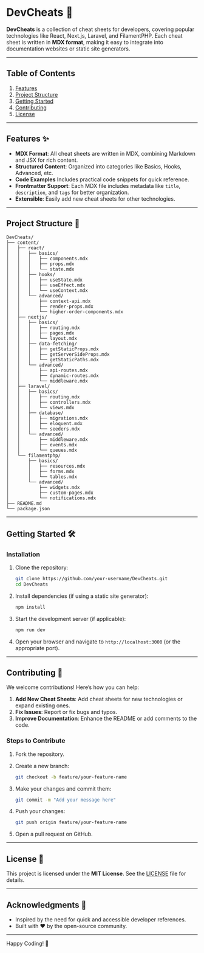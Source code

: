 # DevCheats 🚀

**DevCheats** is a collection of cheat sheets for developers, covering popular technologies like React, Next.js, Laravel, and FilamentPHP. Each cheat sheet is written in **MDX format**, making it easy to integrate into documentation websites or static site generators.

---

## Table of Contents

1. [Features](#features)
2. [Project Structure](#project-structure)
3. [Getting Started](#getting-started)
4. [Contributing](#contributing)
5. [License](#license)

---

## Features ✨

- **MDX Format**: All cheat sheets are written in MDX, combining Markdown and JSX for rich content.
- **Structured Content**: Organized into categories like Basics, Hooks, Advanced, etc.
- **Code Examples** Includes practical code snippets for quick reference.
- **Frontmatter Support**: Each MDX file includes metadata like `title`, `description`, and `tags` for better organization.
- **Extensible**: Easily add new cheat sheets for other technologies.

---

## Project Structure 📂

```
DevCheats/
├── content/
│   ├── react/
│   │   ├── basics/
│   │   │   ├── components.mdx
│   │   │   ├── props.mdx
│   │   │   └── state.mdx
│   │   ├── hooks/
│   │   │   ├── useState.mdx
│   │   │   ├── useEffect.mdx
│   │   │   └── useContext.mdx
│   │   └── advanced/
│   │       ├── context-api.mdx
│   │       ├── render-props.mdx
│   │       └── higher-order-components.mdx
│   ├── nextjs/
│   │   ├── basics/
│   │   │   ├── routing.mdx
│   │   │   ├── pages.mdx
│   │   │   └── layout.mdx
│   │   ├── data-fetching/
│   │   │   ├── getStaticProps.mdx
│   │   │   ├── getServerSideProps.mdx
│   │   │   └── getStaticPaths.mdx
│   │   └── advanced/
│   │       ├── api-routes.mdx
│   │       ├── dynamic-routes.mdx
│   │       └── middleware.mdx
│   ├── laravel/
│   │   ├── basics/
│   │   │   ├── routing.mdx
│   │   │   ├── controllers.mdx
│   │   │   └── views.mdx
│   │   ├── database/
│   │   │   ├── migrations.mdx
│   │   │   ├── eloquent.mdx
│   │   │   └── seeders.mdx
│   │   └── advanced/
│   │       ├── middleware.mdx
│   │       ├── events.mdx
│   │       └── queues.mdx
│   └── filamentphp/
│       ├── basics/
│       │   ├── resources.mdx
│       │   ├── forms.mdx
│       │   └── tables.mdx
│       └── advanced/
│           ├── widgets.mdx
│           ├── custom-pages.mdx
│           └── notifications.mdx
├── README.md
└── package.json
```

---

## Getting Started 🛠️

### Installation

1. Clone the repository:

   ```bash
   git clone https://github.com/your-username/DevCheats.git
   cd DevCheats
   ```

2. Install dependencies (if using a static site generator):

   ```bash
   npm install
   ```

3. Start the development server (if applicable):

   ```bash
   npm run dev
   ```

4. Open your browser and navigate to `http://localhost:3000` (or the appropriate port).

---

## Contributing 🤝

We welcome contributions! Here’s how you can help:

1. **Add New Cheat Sheets**: Add cheat sheets for new technologies or expand existing ones.
2. **Fix Issues**: Report or fix bugs and typos.
3. **Improve Documentation**: Enhance the README or add comments to the code.

### Steps to Contribute

1. Fork the repository.
2. Create a new branch:

   ```bash
   git checkout -b feature/your-feature-name
   ```

3. Make your changes and commit them:

   ```bash
   git commit -m "Add your message here"
   ```

4. Push your changes:

   ```bash
   git push origin feature/your-feature-name
   ```

5. Open a pull request on GitHub.

---

## License 📜

This project is licensed under the **MIT License**. See the [LICENSE](LICENSE) file for details.

---

## Acknowledgments 🙏

- Inspired by the need for quick and accessible developer references.
- Built with ❤️ by the open-source community.

---

Happy Coding! 🎉